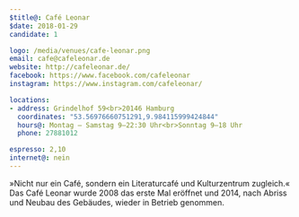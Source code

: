```yaml
---
$title@: Café Leonar
$date: 2018-01-29
candidate: 1

logo: /media/venues/cafe-leonar.png
email: cafe@cafeleonar.de
website: http://cafeleonar.de/
facebook: https://www.facebook.com/cafeleonar
instagram: https://www.instagram.com/cafeleonar/

locations:
- address: Grindelhof 59<br>20146 Hamburg
  coordinates: "53.56976660751291,9.984115999424844"
  hours@: Montag – Samstag 9–22:30 Uhr<br>Sonntag 9–18 Uhr
  phone: 27881012

espresso: 2,10
internet@: nein
---
```


»Nicht nur ein Café, sondern ein Literaturcafé und Kulturzentrum zugleich.« Das Café Leonar wurde 2008 das erste Mal eröffnet und 2014, nach Abriss und Neubau des Gebäudes, wieder in Betrieb genommen.